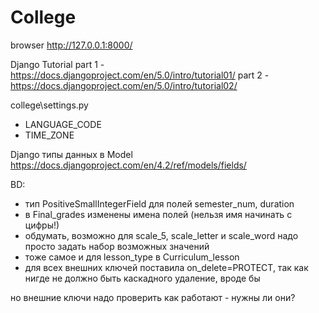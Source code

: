# College

browser
http://127.0.0.1:8000/


Django Tutorial
part 1 - https://docs.djangoproject.com/en/5.0/intro/tutorial01/
part 2 - https://docs.djangoproject.com/en/5.0/intro/tutorial02/

college\settings.py
- LANGUAGE_CODE
- TIME_ZONE


Django типы данных в Model
https://docs.djangoproject.com/en/4.2/ref/models/fields/

BD:
- тип PositiveSmallIntegerField для полей semester_num, duration
- в Final_grades изменены имена полей (нельзя имя начинать с цифры!)
- обдумать, возможно для scale_5, scale_letter и scale_word надо просто задать набор возможных значений
- тоже самое и для lesson_type в Curriculum_lesson
- для всех внешних ключей поставила on_delete=PROTECT, так как нигде не должно быть каскадного удаление, вроде бы

но внешние ключи надо проверить как работают - нужны ли они?


